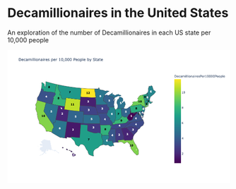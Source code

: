 # Decamillionaires in the United States

An exploration of the number of Decamillionaires in each US state per 10,000 people

![Plot of decamillionaires per 10,000 people](plot.png "Plot of decamillionaires per 10,000 people")